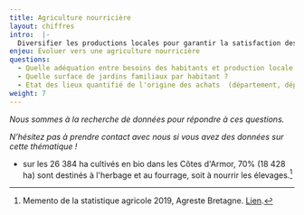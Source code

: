 ```yaml
---
title: Agriculture nourricière
layout: chiffres
intro:  |-
  Diversifier les productions locales pour garantir la satisfaction des besoins de base de la population.
enjeu: Évoluer vers une agriculture nourricière
questions:
  - Quelle adéquation entre besoins des habitants et production locale ?
  - Quelle surface de jardins familiaux par habitant ?
  - Etat des lieux quantifié de l'origine des achats  (département, départements limitrophes, France, Union Européenne) en restauration collective publique
weight: 7
---
```


*Nous sommes à la recherche de données pour répondre à ces questions.*

*N'hésitez pas à prendre contact avec nous si vous avez des données sur cette thématique !*


- sur les 26 384 ha cultivés en bio dans les Côtes d'Armor, 70% (18 428 ha) sont destinés à l'herbage et au fourrage, soit à nourrir les élevages.[^01]


[^01]: Memento de la statistique agricole 2019, Agreste Bretagne. [Lien](http://www.bretagne.synagri.com/ca1/PJ.nsf/TECHPJPARCLEF/33145/$File/Memento-statistique-agricole-AgresteBretagne2019.pdf?OpenElement).